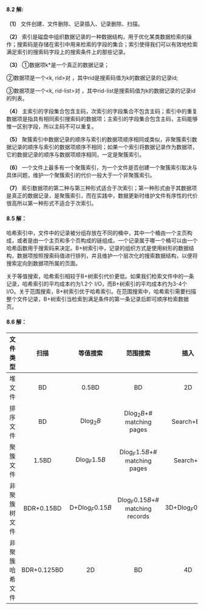 #### 8.2 解:

**（1）** 文件创建、文件删除、记录插入、记录删除、扫描。

**（2）** 索引是磁盘中组织数据记录的一种数据结构，用于优化某类数据检索的操作；搜索码是存储在索引中用来检索的字段的集合；索引使得我们可以有效地检索满足索引的搜索码字段上的搜索条件上的那些记录。

**（3）** ①数据项k*是一个真正的数据记录；

②数据项是一个<k, rid>对 ，其中rid是搜索码值为k的数据记录的记录id;

③数据项是一个<k, rid-list>对 ，其中rid-list是搜索码值为k的数据记录的记录id的列表。

**（4）** 主索引的字段集合包含主码，次索引的字段集合不包含主码；索引中的重复数据项是指具有相同索引搜索码的数据项；主索引的字段集合包含主码，主码能够惟一区别字段，所以主码不可以重复。

**（5）** 聚簇索引中数据记录的顺序与索引的数据项顺序相同或类似，非聚簇索引数据记录的顺序与索引的数据项顺序不相同；如果一个索引将数据记录作为数据项，它的数据记录的顺序与数据项顺序相同，一定是聚簇索引。

**（6）** 一个文件上最多有一个聚簇索引，为一个文件是否创建一个聚簇索引取决与具体问题，维护一个聚簇索引的代价一般大于一个非聚簇索引。

**（7）** 索引数据项的第二种与第三种形式适合于次索引；第一种形式由于其数据项是真正的数据记录，是聚簇索引，而在实践中，数据更新时维护文件有序性的代价很高所以第一种形式不适合于次索引。

#### 8.5 解：

哈希索引中，文件中的记录被分组存放在不同的桶中，其中一个桶由一个主页构成，或者是由一个主页和多个页构成的链组成。一个记录属于哪一个桶可以由一个哈希函数用于搜索码来决定。B+树索引中，记录的组织方式是使用树形的数据结构，数据项按照搜索码值进行排列，井且维护一个层次化的搜索数据结构，以便将搜索定向到数据项所属的页面。

关于等值搜索，哈希索引相较于B+树索引代价更低。如果我们检索文件中的一条记录，哈希索引的平均成本约为1.2个 I/O，而B+树索引的平均成本约为3-4个 I/O。关于范围搜索，B+树索引优于哈希索引。在范围搜索中，哈希索引需要扫描整个文件记录，B+树索引当检索到满足条件的第一条记录后即可顺序检索数据页。

#### 8.6 解：

|    文件类型    |    扫描     |     等值搜索     |             范围搜索              |       插入        |   删除    |
| :------------: | :---------: | :--------------: | :-------------------------------: | :---------------: | :-------: |
|     堆文件     |     BD      |      0.5BD       |                BD                 |        2D         | Search+D  |
|    排序文件    |     BD      |    D$\log_2B$    |    D$\log_2B$+# matching pages    |     Search+BD     | Search+BD |
|    聚簇文件    |    1.5BD    |  D$\log_F1.5B$   |  D$\log_F1.5B$+# matching pages   |     Search+D      | Search+D  |
|  非聚簇树文件  | BDR+0.15BD  | D+D$\log_F0.15B$ | D$\log_F0.15B$+# matching records | 3D+D$\log_F0.15B$ | Search+2D |
| 非聚簇哈希文件 | BDR+0.125BD |        2D        |                BD                 |        4D         | Search+2D |

